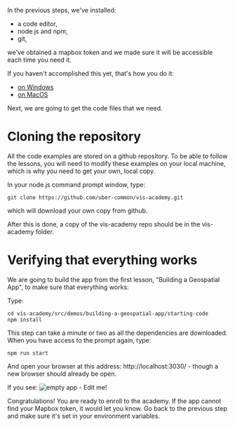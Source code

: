 In the previous steps, we've installed: 
- a code editor,
- node.js and npm,
- git,

we've obtained a mapbox token and we made sure it will be accessible each time you need it.

If you haven't accomplished this yet, that's how you do it: 
- [on Windows](#/installing-a-coding-environment/installing-tools-windows)
- [on MacOS](#/installing-a-coding-environment/installing-tools-mac)

Next, we are going to get the code files that we need. 

# Cloning the repository

All the code examples are stored on a github repository. To be able to follow the lessons, you will need to modify these examples on your local machine, which is why you need to get your own, local copy.

In your node.js command prompt window, type: 

```
git clone https://github.com/uber-common/vis-academy.git
```

which will download your own copy from github.

After this is done, a copy of the vis-academy repo should be in the vis-academy folder. 

# Verifying that everything works

We are going to build the app from the first lesson, "Building a Geospatial App", to make sure that everything works:

Type:

```
cd vis-academy/src/demos/building-a-geospatial-app/starting-code
npm install
```

This step can take a minute or two as all the dependencies are downloaded. When you have access to the prompt again, type:

```
npm run start
```

And open your browser at this address: http://localhost:3030/ - though a new browser should already be open.

If you see:
![empty app - Edit me!](images/setup/empty-app.png)

Congratulations! You are ready to enroll to the academy.
If the app cannot find your Mapbox token, it would let you know. Go back to the previous step and make sure it's set in your environment variables. 
